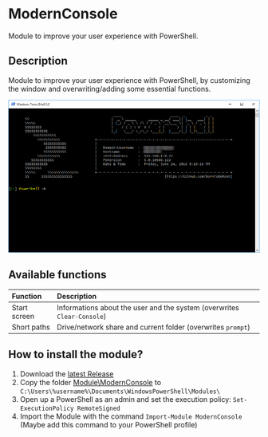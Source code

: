 # ModernConsole

Module to improve your user experience with PowerShell.

## Description

Module to improve your user experience with PowerShell, by customizing the window and overwriting/adding some essential functions. 

![Screenshot](/Documentation/Images/ModernConsole.png?raw=true "ModernConsole")

## Available functions

| Function | Description |
| :--- | :--- |
| Start screen | Informations about the user and the system (overwrites `Clear-Console`) |
| Short paths | Drive/network share and current folder (overwrites `prompt`) |

## How to install the module?

1. Download the [latest Release](https://github.com/BornToBeRoot/PowerShell_ModernConsole/releases/latest) 
2. Copy the folder [Module\ModernConsole](Module/ModernConsole) to `C:\Users\%username%\Documents\WindowsPowerShell\Modules\`
3. Open up a PowerShell as an admin and set the execution policy: `Set-ExecutionPolicy RemoteSigned`
4. Import the Module with the command `Import-Module ModernConsole` (Maybe add this command to your PowerShell profile)




